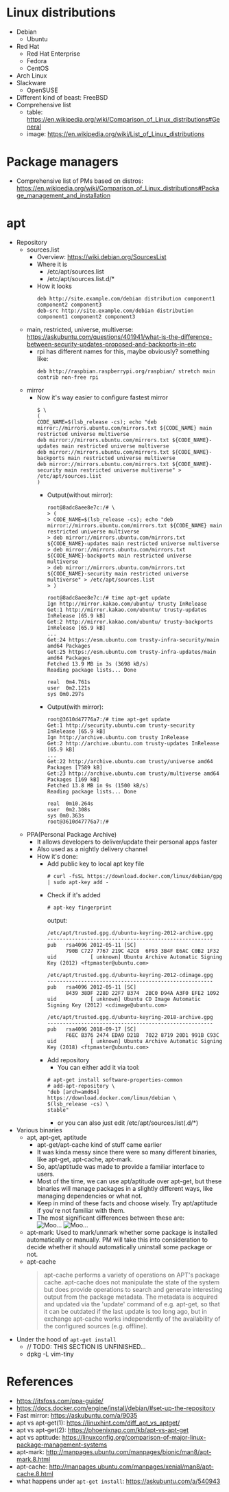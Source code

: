 # Linux distributions
- Debian
  - Ubuntu
- Red Hat
  - Red Hat Enterprise
  - Fedora
  - CentOS
- Arch Linux
- Slackware
  - OpenSUSE
- Different kind of beast: FreeBSD
- Comprehensive list
  - table: https://en.wikipedia.org/wiki/Comparison_of_Linux_distributions#General
  - image: https://en.wikipedia.org/wiki/List_of_Linux_distributions

# Package managers
  - Comprehensive list of PMs based on distros: https://en.wikipedia.org/wiki/Comparison_of_Linux_distributions#Package_management_and_installation

# apt
- Repository
  - sources.list
    - Overview: https://wiki.debian.org/SourcesList
    - Where it is
      - /etc/apt/sources.list
      - /etc/apt/sources.list.d/*
    - How it looks
      ```
      deb http://site.example.com/debian distribution component1 component2 component3
      deb-src http://site.example.com/debian distribution component1 component2 component3
      ```
  - main, restricted, universe, multiverse: https://askubuntu.com/questions/401941/what-is-the-difference-between-security-updates-proposed-and-backports-in-etc
    - rpi has different names for this, maybe obviously? something like:  
      ```
      deb http://raspbian.raspberrypi.org/raspbian/ stretch main contrib non-free rpi
      ```
  - mirror
    - Now it's way easier to configure fastest mirror
      ```shell
      $ \
      (
      CODE_NAME=$(lsb_release -cs); echo "deb mirror://mirrors.ubuntu.com/mirrors.txt ${CODE_NAME} main restricted universe multiverse
      deb mirror://mirrors.ubuntu.com/mirrors.txt ${CODE_NAME}-updates main restricted universe multiverse
      deb mirror://mirrors.ubuntu.com/mirrors.txt ${CODE_NAME}-backports main restricted universe multiverse
      deb mirror://mirrors.ubuntu.com/mirrors.txt ${CODE_NAME}-security main restricted universe multiverse" > /etc/apt/sources.list
      )
      ```
      - Output(without mirror):
        ```shell
        root@8adc8aee8e7c:/# \
        > (
        > CODE_NAME=$(lsb_release -cs); echo "deb mirror://mirrors.ubuntu.com/mirrors.txt ${CODE_NAME} main restricted universe multiverse
        > deb mirror://mirrors.ubuntu.com/mirrors.txt ${CODE_NAME}-updates main restricted universe multiverse
        > deb mirror://mirrors.ubuntu.com/mirrors.txt ${CODE_NAME}-backports main restricted universe multiverse
        > deb mirror://mirrors.ubuntu.com/mirrors.txt ${CODE_NAME}-security main restricted universe multiverse" > /etc/apt/sources.list
        > )

        root@8adc8aee8e7c:/# time apt-get update
        Ign http://mirror.kakao.com/ubuntu/ trusty InRelease
        Get:1 http://mirror.kakao.com/ubuntu/ trusty-updates InRelease [65.9 kB]
        Get:2 http://mirror.kakao.com/ubuntu/ trusty-backports InRelease [65.9 kB]
        ...
        Get:24 https://esm.ubuntu.com trusty-infra-security/main amd64 Packages
        Get:25 https://esm.ubuntu.com trusty-infra-updates/main amd64 Packages
        Fetched 13.9 MB in 3s (3698 kB/s)
        Reading package lists... Done

        real  0m4.761s
        user  0m2.121s
        sys 0m0.297s
        ```
      - Output(with mirror):
        ```shell
        root@3610d47776a7:/# time apt-get update
        Get:1 http://security.ubuntu.com trusty-security InRelease [65.9 kB]
        Ign http://archive.ubuntu.com trusty InRelease
        Get:2 http://archive.ubuntu.com trusty-updates InRelease [65.9 kB]
        ...
        Get:22 http://archive.ubuntu.com trusty/universe amd64 Packages [7589 kB]
        Get:23 http://archive.ubuntu.com trusty/multiverse amd64 Packages [169 kB]
        Fetched 13.8 MB in 9s (1500 kB/s)
        Reading package lists... Done

        real  0m10.264s
        user  0m2.308s
        sys 0m0.363s
        root@3610d47776a7:/#
        ```
  - PPA(Personal Package Archive)
    - It allows developers to deliver/update their personal apps faster
    - Also used as a nightly delivery channel
    - How it's done:
      - Add public key to local apt key file
        ```shell
        # curl -fsSL https://download.docker.com/linux/debian/gpg | sudo apt-key add -
        ```
      - Check if it's added
        ```shell
        # apt-key fingerprint
        ```
        output: 
        ```
        /etc/apt/trusted.gpg.d/ubuntu-keyring-2012-archive.gpg
        ------------------------------------------------------
        pub   rsa4096 2012-05-11 [SC]
              790B C727 7767 219C 42C8  6F93 3B4F E6AC C0B2 1F32
        uid           [ unknown] Ubuntu Archive Automatic Signing Key (2012) <ftpmaster@ubuntu.com>

        /etc/apt/trusted.gpg.d/ubuntu-keyring-2012-cdimage.gpg
        ------------------------------------------------------
        pub   rsa4096 2012-05-11 [SC]
              8439 38DF 228D 22F7 B374  2BC0 D94A A3F0 EFE2 1092
        uid           [ unknown] Ubuntu CD Image Automatic Signing Key (2012) <cdimage@ubuntu.com>

        /etc/apt/trusted.gpg.d/ubuntu-keyring-2018-archive.gpg
        ------------------------------------------------------
        pub   rsa4096 2018-09-17 [SC]
              F6EC B376 2474 EDA9 D21B  7022 8719 20D1 991B C93C
        uid           [ unknown] Ubuntu Archive Automatic Signing Key (2018) <ftpmaster@ubuntu.com>
        ```
      - Add repository
        - You can either add it via tool:
        ```shell
        # apt-get install software-properties-common
        # add-apt-repository \
        "deb [arch=amd64] https://download.docker.com/linux/debian \
        $(lsb_release -cs) \
        stable"
        ```
        - or you can also just edit /etc/apt/sources.list(.d/*)
- Various binaries
  - apt, apt-get, aptitude
    - apt-get/apt-cache kind of stuff came earlier
    - It was kinda messy since there were so many different binaries, like apt-get, apt-cache, apt-mark.
    - So, apt/aptitude was made to provide a familiar interface to users.
    - Most of the time, we can use apt/aptitude over apt-get, but these binaries will manage packages in a slightly different ways, like managing dependencies or what not.
    - Keep in mind of these facts and choose wisely. Try apt/aptitude if you're not familiar with them.
    - The most significant differences between these are:  
      ![Moo...](/images/package%20manager/mooing%20in%20apt-get.png "Mooget...")
      ![Moo...](/images/package%20manager/mooing%20in%20aptitude.png "Mootitude...")
  - apt-mark: Used to mark/unmark whether some package is installed automatically or manually. PM will take this into consideration to decide whether it should automatically uninstall some package or not.
  - apt-cache
    > apt-cache performs a variety of operations on APT's package cache.  apt-cache does not
    manipulate the state of the system but does provide operations to search and generate
    interesting output from the package metadata. The metadata is acquired and updated via the
    'update' command of e.g.  apt-get, so that it can be outdated if the last update is too
    long ago, but in exchange apt-cache works independently of the availability of the
    configured sources (e.g. offline).
- Under the hood of ```apt-get install```
  - // TODO: THIS SECTION IS UNFINISHED...
  - dpkg -L vim-tiny

# References
- https://itsfoss.com/ppa-guide/
- https://docs.docker.com/engine/install/debian/#set-up-the-repository
- Fast mirror: https://askubuntu.com/a/9035
- apt vs apt-get(1): https://linuxhint.com/diff_apt_vs_aptget/
- apt vs apt-get(2): https://phoenixnap.com/kb/apt-vs-apt-get
- apt vs aptitude: https://linuxconfig.org/comparison-of-major-linux-package-management-systems
- apt-mark: http://manpages.ubuntu.com/manpages/bionic/man8/apt-mark.8.html
- apt-cache: http://manpages.ubuntu.com/manpages/xenial/man8/apt-cache.8.html
- what happens under ```apt-get install```: https://askubuntu.com/a/540943